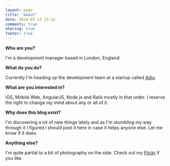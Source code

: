 ```yaml
---
layout: page
title: "about"
date: 2014-07-13 23:21
comments: true
sharing: true
footer: true
---
```


__Who are you?__

I'm a development manager based in London, England.

__What do you do?__

Currently I'm heading up the development team at a startup called [Adio](http://www.adio.fm).

__What are you interested in?__

iOS, Mobile Web, AngularJS, Node.js and Rails mostly in that order.  I reserve the right to change my mind about any or all of it.

__Why does this blog exist?__

I'm discovering a lot of new things lately and as I'm stumbling my way through it I figured I should post it here in case it helps anyone else.  Let me know if it does.

__Anything else?__

I'm quite partial to a bit of photography on the side.  Check out my [Flickr](https://www.flickr.com/photos/jeremychu) if you like.
